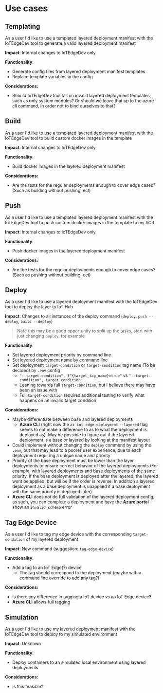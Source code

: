 # Use cases

## Templating

As a user I'd like to use a templated layered deployment manifest with the IoTEdgeDev tool to generate a valid layered deployment manifest

**Impact**: Internal changes to IoTEdgeDev only

**Functionality**:

- Generate config files from layered deployment manifest templates
- Replace template variables in the config

**Considerations:**

- Should IoTEdgeDev tool fail on invalid layered deployment templates, such as only system modules? Or should we leave that up to the azure cli command, in order not to bind ourselves to that?

## Build

As a user I'd like to use a templated layered deployment manifest with the IoTEdgeDev tool to build custom docker images in the template

**Impact**: Internal changes to IoTEdgeDev only

**Functionality**:

- Build docker images in the layered deployment manifest

**Considerations:**

- Are the tests for the regular deployments enough to cover edge cases? (Such as building without pushing, ect)

## Push

As a user I'd like to use a templated layered deployment manifest with the IoTEdgeDev tool to push custom docker images in the template to my ACR

**Impact**: Internal changes to IoTEdgeDev only

**Functionality**:

- Push docker images in the layered deployment manifest

**Considerations:**

- Are the tests for the regular deployments enough to cover edge cases? (Such as pushing without building, ect)

## Deploy

As a user I'd like to use a layered deployment manifest with the IoTEdgeDev tool to deploy the layer to IoT Hub

**Impact**: Changes to all instances of the deploy command (`deploy`, `push --deploy`, `build --deploy`)
> Note this may be a good opportunity to split up the tasks, start with just changing `deploy`, for example

**Functionality**:

- Set layered deployment priority by command line
- Set layered deployment name by command line
- Set deployment `target-condition` or `target-condition` tag name (To be decided) by `.env` config
  - `"--target-condition", f"{target_tag_name}=true"` vs `"--target-condition", target_condition"`
  - Leaning towards full `target-condition`, but I believe there may have been an issue with
  - Full `target-condition` requires additional testing to verify what happens on an invalid target condition

**Considerations:**

- Maybe differentiate between base and layered deployments 
  - **Azure CLI** (right now the `az iot edge deployment` `--layered` flag seems to not make a difference to as to what the deployment is deployed as). May be possible to figure out if the layered deployment is a base or layered by looking at the manifest layout
- Could implement without changing the `deploy` command by using the `.env`, but that may lead to a poorer user experience, due to each deployment requiring a unique name and priority
- Priority of the base deployment must be lower than the layer deployments to ensure correct behavior of the layered deployments (For example, with layered deployments and base deployments of the same priority, if the base deployment is deployed after the layered, the layered wont be applied, but will be if the order is reverse. In addition a layered deployment  as a base deployment is unapplied if a base deployment with the same priority is deployed later)
- **Azure CLI** does not do full validation of the layered deployment config, as such, you can complete a deployment and have the **Azure portal** show an `invalid schema` error

## Tag Edge Device

As a user I'd like to tag my edge device with the corresponding `target-condition` of my layered deployment

**Impact**: New command (suggestion: `tag-edge-device`)

**Functionality**:

- Add a tag to an IoT Edge(?) device
  - The tag should correspond to the deployment (maybe with a command line override to add any tag?)

**Considerations:**

- Is there any difference in tagging a IoT device vs an IoT Edge device?
- **Azure CLI** allows full tagging

## Simulation

As a user I'd like to use my layered deployment manifest with the IoTEdgeDev tool to deploy to my simulated environment

**Impact**: Unknown

**Functionality**:

- Deploy containers to an simulated local environment using layered deployments

**Considerations:**

- Is this feasible?
